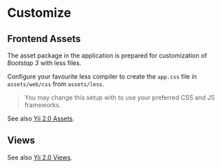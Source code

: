 Customize
=========

Frontend Assets
---------------

The asset package in the application is prepared for customization of *Bootstap 3* with less files.

Configure your favourite less compiler to create the `app.css` file in `assets/web/css` from `assets/less`.

> You may change this setup with to use your preferred CSS and JS frameworks.

See also [Yii 2.0 Assets](http://www.yiiframework.com/doc-2.0/guide-structure-assets.html).

Views
-----

See also [Yii 2.0 Views](http://www.yiiframework.com/doc-2.0/guide-structure-views.html).
